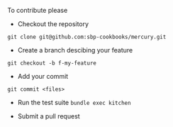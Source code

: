 To contribute please

* Checkout the repository

`git clone git@github.com:sbp-cookbooks/mercury.git`

* Create a branch descibing your feature

`git checkout -b f-my-feature`

* Add your commit

`git commit <files>`

* Run the test suite
`bundle exec kitchen`

* Submit a pull request


